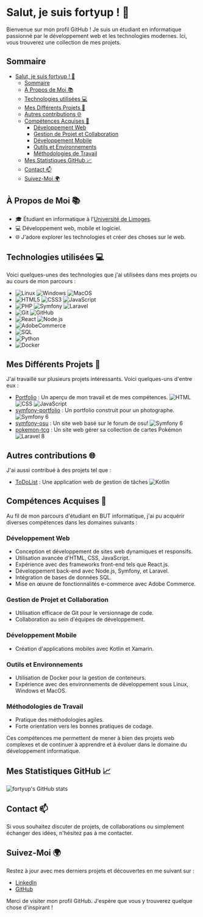 # Salut, je suis fortyup ! 👋

Bienvenue sur mon profil GitHub ! Je suis un étudiant en informatique passionné par le développement web et les technologies modernes. Ici, vous trouverez une collection de mes projets.

## Sommaire

- [Salut, je suis fortyup ! 👋](#salut-je-suis-fortyup--)
  - [Sommaire](#sommaire)
  - [À Propos de Moi 📚](#à-propos-de-moi-)
  - [Technologies utilisées 💻](#technologies-utilisées-)
  - [Mes Différents Projets 🚀](#mes-différents-projets-)
  - [Autres contributions 🌐](#autres-contributions-)
  - [Compétences Acquises 🧠](#compétences-acquises-)
    - [Développement Web](#développement-web)
    - [Gestion de Projet et Collaboration](#gestion-de-projet-et-collaboration)
    - [Développement Mobile](#développement-mobile)
    - [Outils et Environnements](#outils-et-environnements)
    - [Méthodologies de Travail](#méthodologies-de-travail)
  - [Mes Statistiques GitHub 📈](#mes-statistiques-github-)
  - [Contact 📫](#contact-)
  - [Suivez-Moi 🌍](#suivez-moi-)


## À Propos de Moi 📚

- 🎓 Étudiant en informatique à l'[Université de Limoges](https://www.unilim.fr/).
- 💻 Développement web, mobile et logiciel.
- 🌐 J'adore explorer les technologies et créer des choses sur le web.

## Technologies utilisées 💻

Voici quelques-unes des technologies que j'ai utilisées dans mes projets ou au cours de mon parcours :

- ![Linux](https://img.shields.io/badge/Linux-FCC624?style=flat&logo=linux&logoColor=black) ![Windows](https://img.shields.io/badge/Windows-0078D6?style=flat&logo=windows&logoColor=white) ![MacOS](https://img.shields.io/badge/MacOS-000000?style=flat&logo=apple&logoColor=white)
- ![HTML5](https://img.shields.io/badge/HTML5-E34F26?style=flat&logo=html5&logoColor=white) ![CSS3](https://img.shields.io/badge/CSS3-1572B6?style=flat&logo=css3&logoColor=white) ![JavaScript](https://img.shields.io/badge/JavaScript-F7DF1E?style=flat&logo=javascript&logoColor=black)
- ![PHP](https://img.shields.io/badge/PHP-777BB4?style=flat&logo=php&logoColor=white) ![Symfony](https://img.shields.io/badge/Symfony-000000?style=flat&logo=symfony&logoColor=white) ![Laravel](https://img.shields.io/badge/Laravel-FF2D20?style=flat&logo=laravel&logoColor=white)
- ![Git](https://img.shields.io/badge/Git-F05032?style=flat&logo=git&logoColor=white) ![GitHub](https://img.shields.io/badge/GitHub-181717?style=flat&logo=github&logoColor=white)
- ![React](https://img.shields.io/badge/React-61DAFB?style=flat&logo=react&logoColor=white) ![Node.js](https://img.shields.io/badge/Node.js-339933?style=flat&logo=node.js&logoColor=white)
- ![AdobeCommerce](https://img.shields.io/badge/Adobe%20Commerce-FF0000?style=flat&logo=adobe&logoColor=white)
- ![SQL](https://img.shields.io/badge/SQL-4479A1?style=flat&logo=postgresql&logoColor=white)
- ![Python](https://img.shields.io/badge/Python-3776AB?style=flat&logo=python&logoColor=white)
- ![Docker](https://img.shields.io/badge/Docker-2496ED?style=flat&logo=docker&logoColor=white)


## Mes Différents Projets 🚀

J'ai travaillé sur plusieurs projets intéressants. Voici quelques-uns d'entre eux :

- [Portfolio](https://www.maximecapel.com) : Un aperçu de mon travail et de mes compétences. ![HTML](https://img.shields.io/badge/HTML-E34F26?style=flat&logo=html5&logoColor=white) ![CSS](https://img.shields.io/badge/CSS-1572B6?style=flat&logo=css3&logoColor=white) ![JavaScript](https://img.shields.io/badge/JavaScript-F7DF1E?style=flat&logo=javascript&logoColor=black)
- [symfony-portfolio](https://github.com/fortyup/symfony-portfolio) : Un portfolio construit pour un photographe. ![Symfony 6](https://img.shields.io/badge/Symfony-000000?style=flat&logo=symfony&logoColor=white)
- [symfony-osu](https://github.com/fortyup/symfony-osu) : Un site web basé sur le forum de osu! ![Symfony 6](https://img.shields.io/badge/Symfony-000000?style=flat&logo=symfony&logoColor=white)
- [pokemon-tcg](https://github.com/fortyup/pokemon-tcg) : Un site web gérer sa collection de cartes Pokémon ![Laravel 8](https://img.shields.io/badge/Laravel-FF2D20?style=flat&logo=laravel&logoColor=white)

## Autres contributions 🌐

J'ai aussi contribué à des projets tel que :

- [ToDoList](https://github.com/Pablo-Rio/MyTodoList) : Une application web de gestion de tâches ![Kotlin](https://img.shields.io/badge/Kotlin-0095D5?style=flat&logo=kotlin&logoColor=white)

## Compétences Acquises 🧠

Au fil de mon parcours d'étudiant en BUT informatique, j'ai pu acquérir diverses compétences dans les domaines suivants :

### Développement Web

- Conception et développement de sites web dynamiques et responsifs.
- Utilisation avancée d'HTML, CSS, JavaScript.
- Expérience avec des frameworks front-end tels que React.js.
- Développement back-end avec Node.js, Symfony, et Laravel.
- Intégration de bases de données SQL.
- Mise en œuvre de fonctionnalités e-commerce avec Adobe Commerce.

### Gestion de Projet et Collaboration

- Utilisation efficace de Git pour le versionnage de code.
- Collaboration au sein d'équipes de développement.

### Développement Mobile

- Création d'applications mobiles avec Kotlin et Xamarin.

### Outils et Environnements

- Utilisation de Docker pour la gestion de conteneurs.
- Expérience avec des environnements de développement sous Linux, Windows et MacOS.

### Méthodologies de Travail

- Pratique des méthodologies agiles.
- Forte orientation vers les bonnes pratiques de codage.

Ces compétences me permettent de mener à bien des projets web complexes et de continuer à apprendre et à évoluer dans le domaine du développement informatique.

## Mes Statistiques GitHub 📈

![fortyup's GitHub stats](https://github-readme-stats.vercel.app/api?username=fortyup&show_icons=true&theme=auto)

## Contact 📫

Si vous souhaitez discuter de projets, de collaborations ou simplement échanger des idées, n'hésitez pas à me contacter.

## Suivez-Moi 🌍

Restez à jour avec mes derniers projets et découvertes en me suivant sur :

- [LinkedIn](https://www.linkedin.com/in/maximecapel/)
- [GitHub](https://github.com/fortyup)

Merci de visiter mon profil GitHub. J'espère que vous y trouverez quelque chose d'inspirant !